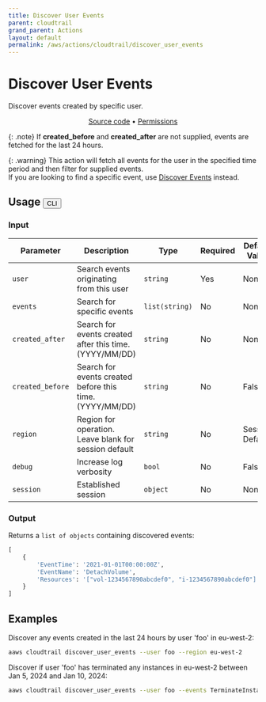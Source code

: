 ```yaml
---
title: Discover User Events
parent: cloudtrail
grand_parent: Actions
layout: default
permalink: /aws/actions/cloudtrail/discover_user_events
---
```


# Discover User Events

Discover events created by specific user.

<p align="center">
   <a href="https://github.com/avtomat-hub/avtomat-aws/tree/main/avtomat_aws/cloudtrail/discover_user_events.py">Source code</a> •
   <a href="/aws/permissions/cloudtrail/discover_user_events">Permissions</a>
</p>

{: .note}
If **created_before** and **created_after** are not supplied, events are fetched for the last 24 hours.

{: .warning}
This action will fetch all events for the user in the specified time period and then filter for supplied events.<br/>
If you are looking to find a specific event, use [Discover Events](/aws/actions/cloudtrail/discover_events) instead.

## Usage <button id="toggleButton" class="btn fs-3" onclick="toggleTables()">CLI</button>

### Input

| Parameter        | Description                                              | Type           | Required | Default Value   |
|------------------|----------------------------------------------------------|----------------|----------|-----------------|
| `user`           | Search events originating from this user                 | `string`       | Yes      | None            |
| `events`         | Search for specific events                               | `list(string)` | No       | None            |
| `created_after`  | Search for events created after this time. (YYYY/MM/DD)  | `string`       | No       | None            |
| `created_before` | Search for events created before this time. (YYYY/MM/DD) | `string`       | No       | False           |
| `region`         | Region for operation. Leave blank for session default    | `string`       | No       | Session Default |
| `debug`          | Increase log verbosity                                   | `bool`         | No       | False           |
| `session`        | Established session                                      | `object`       | No       | None            |                           

### Output

Returns a `list of objects` containing discovered events:

```python
[
    {
        'EventTime': '2021-01-01T00:00:00Z',
        'EventName': 'DetachVolume',
        'Resources': '["vol-1234567890abcdef0", "i-1234567890abcdef0"]'
    }
]
```

<div markdown="1" id="cli" style="display: block;">

## Examples

Discover any events created in the last 24 hours by user 'foo' in eu-west-2:

```bash
aaws cloudtrail discover_user_events --user foo --region eu-west-2
```

Discover if user 'foo' has terminated any instances in eu-west-2 between Jan 5, 2024 and Jan 10, 2024:

```bash
aaws cloudtrail discover_user_events --user foo --events TerminateInstances --created_before 2024/01/10 --created_after 2024/01/05 --region eu-west-2
```

</div>

<div markdown="1" id="prog" style="display: none;">

## Examples

Discover any events created in the last 24 hours by user 'foo' in eu-west-2:

```python
from avtomat_aws import cloudtrail

response = cloudtrail.discover_user_events(user="foo", region="eu-west-2")
```

Discover if user 'foo' has terminated any instances in eu-west-2 between Jan 5, 2024 and Jan 10, 2024:

```python
from avtomat_aws import cloudtrail

response = cloudtrail.discover_user_events(user="foo",
                                           events=["TerminateInstances"],
                                           created_before="2024/01/10",
                                           created_after="2024/01/05",
                                           region="eu-west-2")
```

</div>

<script>
  function toggleTables() {
    var cli = document.getElementById("cli");
    var prog = document.getElementById("prog");
    var toggleButton = document.getElementById("toggleButton");
    if (cli.style.display === "none") {
      cli.style.display = "block";
      prog.style.display = "none";
      toggleButton.innerHTML = "CLI";
    } else {
      cli.style.display = "none";
      prog.style.display = "block";
      toggleButton.innerHTML = "Programmatic";
    } 
  }
</script>
